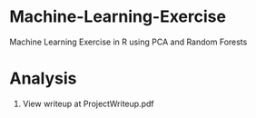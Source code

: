 # Machine-Learning-Exercise

Machine Learning Exercise in R using PCA and Random Forests

# Analysis
1. View writeup at ProjectWriteup.pdf
